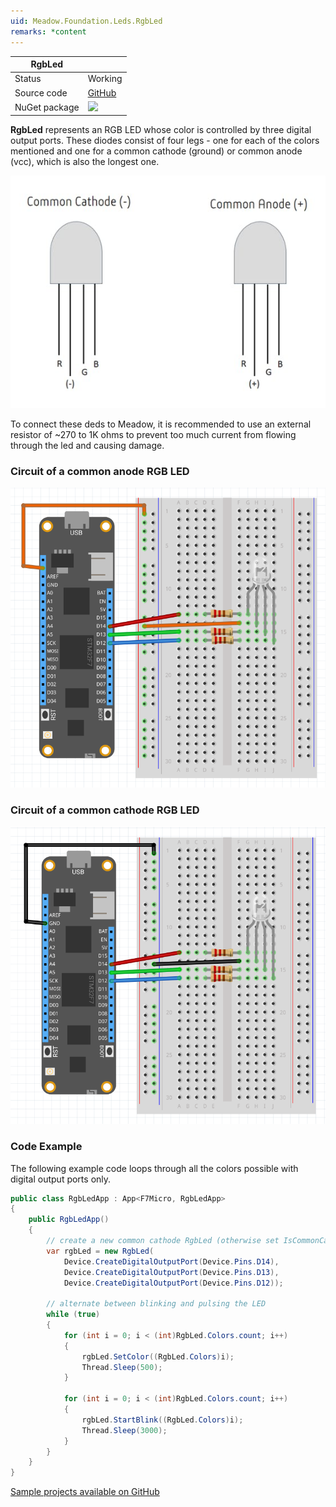 ```yaml
---
uid: Meadow.Foundation.Leds.RgbLed
remarks: *content
---
```


| RgbLed      |             |
|-------------|-------------|
| Status      | Working     |
| Source code | [GitHub](https://github.com/WildernessLabs/Meadow.Foundation/tree/master/Source/Meadow.Foundation.Core/Leds/)  |
| NuGet package | <a href="https://www.nuget.org/packages/Meadow.Foundation/" target="_blank"><img src="https://img.shields.io/nuget/v/Meadow.Foundation.svg?label=Meadow.Foundation" style="width: auto; height: -webkit-fill-available;" /></a> |

**RgbLed** represents an RGB LED whose color is controlled by three digital output ports. These diodes consist of four legs - one for each of the colors mentioned and one for a common cathode (ground) or common anode (vcc), which is also the longest one.

![](../../API_Assets/Meadow.Foundation.Leds.RgbLed/RgbLed.jpg)

To connect these deds to Meadow, it is recommended to use an external resistor of ~270 to 1K ohms to prevent too much current from flowing through the led and causing damage. 

### Circuit of a common anode RGB LED

![](../../API_Assets/Meadow.Foundation.Leds.RgbLed/RgbLed_CommonAnode.png)

### Circuit of a common cathode RGB LED

![](../../API_Assets/Meadow.Foundation.Leds.RgbLed/RgbLed_CommonCathode.png)

### Code Example

The following example code loops through all the colors possible with digital output ports only.

```csharp
public class RgbLedApp : App<F7Micro, RgbLedApp>
{
    public RgbLedApp()
    {
        // create a new common cathode RgbLed (otherwise set IsCommonCathode = false)
        var rgbLed = new RgbLed(
            Device.CreateDigitalOutputPort(Device.Pins.D14),
            Device.CreateDigitalOutputPort(Device.Pins.D13),
            Device.CreateDigitalOutputPort(Device.Pins.D12));

        // alternate between blinking and pulsing the LED 
        while (true)
        {
            for (int i = 0; i < (int)RgbLed.Colors.count; i++)
            {
                rgbLed.SetColor((RgbLed.Colors)i);
                Thread.Sleep(500);
            }

            for (int i = 0; i < (int)RgbLed.Colors.count; i++)
            {
                rgbLed.StartBlink((RgbLed.Colors)i);
                Thread.Sleep(3000);
            }
        }
    }
}
```

[Sample projects available on GitHub](https://github.com/WildernessLabs/Meadow.Foundation/tree/master/Source/Meadow.Foundation.Core.Samples) 